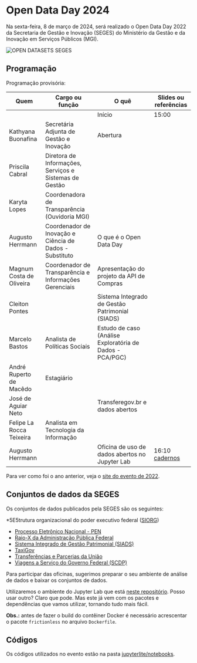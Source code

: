 # Open Data Day 2024

Na sexta-feira, 8 de março de 2024, será realizado o Open Data Day 2022
da Secretaria de Gestão e Inovação (SEGES) do Ministério da Gestão e da Inovação
em Serviços Públicos (MGI).

![OPEN DATASETS SEGES](public/assets/images/open-datasets-seges.png)

## Programação

Programação provisória:

| Quem | Cargo ou função | O quê | Slides ou referências |
|---|---|---|---|
|  |  | Início | 15:00 |
| Kathyana Buonafina | Secretária Adjunta de Gestão e Inovação | Abertura |  |
| Priscila Cabral | Diretora de Informações, Serviços e Sistemas de Gestão |  |  |
| Karyta Lopes | Coordenadora de Transparência (Ouvidoria MGI) |  |
| Augusto Herrmann | Coordenador de Inovação e Ciência de Dados - Substituto | O que é o Open Data Day |  |
| Magnum Costa de Oliveira | Coordenador de Transparência e Informações Gerenciais | Apresentação do projeto da API de Compras |  |
| Cleiton Pontes |  | Sistema Integrado de Gestão Patrimonial (SIADS) |  |
| Marcelo Bastos | Analista de Políticas Sociais | Estudo de caso (Análise Exploratória de Dados - PCA/PGC) </td>  |
| André Ruperto de Macêdo | Estagiário |  |  |
| José de Aguiar Neto |  | Transferegov.br e dados abertos |  |
| Felipe La Rocca Teixeira | Analista em Tecnologia da Informação |  |  |
| Augusto Herrmann |  | Oficina de uso de dados abertos no Jupyter Lab | 16:10 [cadernos](notebooks) |

Para ver como foi o ano anterior, veja o
[site do evento de 2022](https://gestaogovbr.github.io/opendataday2022/).

## Conjuntos de dados da SEGES

Os conjuntos de dados publicados pela SEGES são os seguintes:

*5E5trutura organizacional do poder executivo federal
  ([SIORG](https://dados.gov.br/dados/conjuntos-dados/dados-da-estrutura-organizacional-do-poder-executivo-federal-sistema-siorg))
* [Processo Eletrônico Nacional - PEN](https://dados.gov.br/dados/conjuntos-dados/processo-eletronico-nacional---pen)
* [Raio-X da Administração Pública Federal](https://dados.gov.br/dados/conjuntos-dados/raio-x-da-administracao-publica-federal)
* [Sistema Integrado de Gestão Patrimonial (SIADS)](https://dados.gov.br/dados/conjuntos-dados/sistema-integrado-de-gestao-patrimonial-siads)
* [TaxiGov](https://dados.gov.br/dados/conjuntos-dados/sistema-de-transportes-de-servidores-publicos---taxigov-v2)
* [Transferências e Parcerias da União](https://dados.gov.br/dados/conjuntos-dados/transferencias-e-parcerias-da-uniao)
* [Viagens a Serviço do Governo Federal (SCDP)](https://dados.gov.br/dados/conjuntos-dados/viagens-a-servico-do-governo-federal-scdp)

Para participar das oficinas, sugerimos preparar o seu ambiente de
análise de dados e baixar os conjuntos de dados.

Utilizaremos o ambiente do Jupyter Lab que está
[neste repositório](https://github.com/augusto-herrmann/docker-jupyter-extensible).
Posso usar outro? Claro que pode. Mas este já vem com os pacotes e
dependências que vamos utilizar, tornando tudo mais fácil.

**Obs.:** antes de fazer o build do contêiner Docker é necessário acrescentar
o pacote `frictionless` no arquivo `Dockerfile`.

## Códigos

Os códigos utilizados no evento estão na pasta
[jupyterlite/notebooks](jupyterlite/notebooks).
